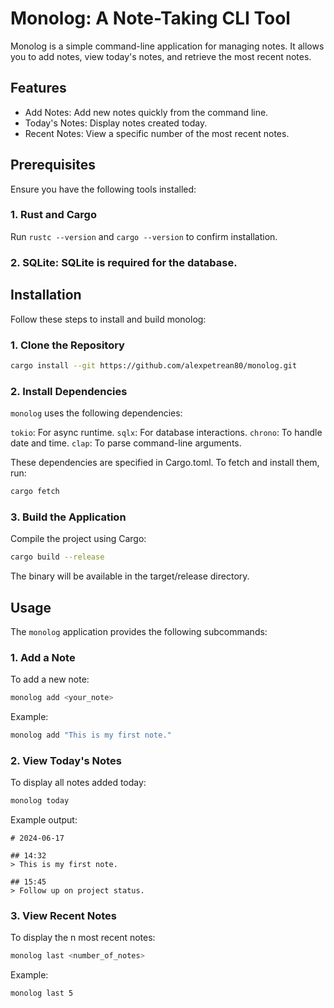 # Monolog: A Note-Taking CLI Tool

Monolog is a simple command-line application for managing notes. It allows you to add notes, view today's notes, and retrieve the most recent notes.

## Features

- Add Notes: Add new notes quickly from the command line.
- Today's Notes: Display notes created today.
- Recent Notes: View a specific number of the most recent notes.

## Prerequisites

Ensure you have the following tools installed:

### 1. Rust and Cargo

Run `rustc --version` and `cargo --version` to confirm installation.

### 2. SQLite: SQLite is required for the database.

## Installation

Follow these steps to install and build monolog:

### 1. Clone the Repository

```bash
cargo install --git https://github.com/alexpetrean80/monolog.git
```

### 2. Install Dependencies

`monolog` uses the following dependencies:

`tokio`: For async runtime.
`sqlx`: For database interactions.
`chrono`: To handle date and time.
`clap`: To parse command-line arguments.

These dependencies are specified in Cargo.toml. To fetch and install them, run:

```bash
cargo fetch
```

### 3. Build the Application

Compile the project using Cargo:

```bash
cargo build --release
```

The binary will be available in the target/release directory.

## Usage

The `monolog` application provides the following subcommands:

### 1. Add a Note

To add a new note:

```bash
monolog add <your_note>
```

Example:

```bash
monolog add "This is my first note."
```

### 2. View Today's Notes

To display all notes added today:

```bash
monolog today
```

Example output:

```shell
# 2024-06-17

## 14:32
> This is my first note.

## 15:45
> Follow up on project status.
```

### 3. View Recent Notes

To display the n most recent notes:

```bash
monolog last <number_of_notes>
```

Example:

```bash
monolog last 5
```

